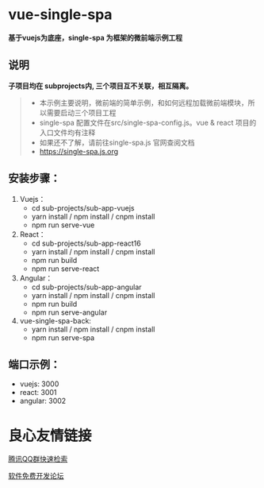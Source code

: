 # vue-single-spa 

**基于vuejs为底座，single-spa 为框架的微前端示例工程**

## 说明

**子项目均在 subprojects内, 三个项目互不关联，相互隔离。**
> * 本示例主要说明，微前端的简单示例，和如何远程加载微前端模块，所以需要启动三个项目工程
> * single-spa 配置文件在src/single-spa-config.js。vue & react 项目的入口文件均有注释
> * 如果还不了解，请前往single-spa.js 官网查阅文档
> * https://single-spa.js.org

## 安装步骤：

1. Vuejs：
    - cd sub-projects/sub-app-vuejs
    - yarn install / npm install / cnpm install
    - npm run serve-vue
2. React：
    - cd sub-projects/sub-app-react16
    - yarn install / npm install / cnpm install
    - npm run build
    - npm run serve-react
3. Angular：
    - cd sub-projects/sub-app-angular
    - yarn install / npm install / cnpm install
    - npm run build
    - npm run serve-angular
4. vue-single-spa-back:
    - yarn install / npm install / cnpm install
    - npm run serve-spa
    
## 端口示例：

- vuejs: 3000
- react: 3001
- angular: 3002


 # 良心友情链接

[腾讯QQ群快速检索](http://u.720life.cn/s/8cf73f7c)

[软件免费开发论坛](http://u.720life.cn/s/bbb01dc0)